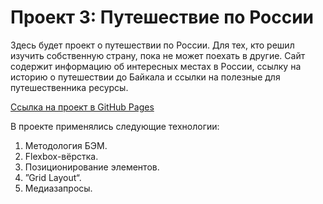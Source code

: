 # Проект 3: Путешествие по России

Здесь будет проект о путешествии по России. Для тех, кто решил изучить собственную страну, пока не может поехать в другие. Сайт содержит информацию об интересных местах в России, ссылку на историю о путешествии до Байкала и ссылки на полезные для путешественника ресурсы.

[Ссылка на проект в GitHub Pages](https://p-artu.github.io/russian-travel/index.html)

В проекте применялись следующие технологии:
1. Методология БЭМ.
2. Flexbox-вёрстка.
3. Позиционирование элементов.
4. ”Grid Layout“.
5. Медиазапросы.
